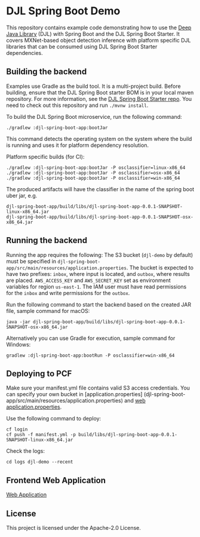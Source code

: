 # DJL Spring Boot Demo

This repository contains example code demonstrating how to use the [Deep Java Library](https://github.com/awslabs/djl) (DJL) with Spring Boot and the DJL Spring Boot Starter.
It covers MXNet-based object detection inference with platform specific DJL libraries that can be consumed using DJL Spring Boot Starter dependencies.

## Building the backend
Examples use Gradle as the build tool. It is a multi-project build.
Before building, ensure that the DJL Spring Boot starter BOM is in your local maven repository. For more information, see the [DJL Spring Boot Starter repo](https://github.com/awslabs/djl-spring-boot-starter). You need to check out this repository and run `./mvnw install`.

To build the DJL Spring Boot microservice, run the following command:

    ./gradlew :djl-spring-boot-app:bootJar

This command detects the operating system on the system where the build is running and uses it for platform dependency resolution.

Platform specific builds (for CI): 

    ./gradlew :djl-spring-boot-app:bootJar -P osclassifier=linux-x86_64
    ./gradlew :djl-spring-boot-app:bootJar -P osclassifier=osx-x86_64
    ./gradlew :djl-spring-boot-app:bootJar -P osclassifier=win-x86_64
  
The produced artifacts will have the classifier in the name of the spring boot uber jar, e.g.

    djl-spring-boot-app/build/libs/djl-spring-boot-app-0.0.1-SNAPSHOT-linux-x86_64.jar
    djl-spring-boot-app/build/libs/djl-spring-boot-app-0.0.1-SNAPSHOT-osx-x86_64.jar


 ## Running the backend
 
Running the app requires the following:
  The S3 bucket (`djl-demo` by default) must be specified in `djl-spring-boot-app/src/main/resources/application.properties`.
  The bucket is expected to have two prefixes: `inbox`, where input is located, and `outbox`, where results are placed.
  `AWS_ACCESS_KEY` and `AWS_SECRET_KEY` set as environment variables for region `us-east-1`. 
  The IAM user must have read permissions for the `inbox` and write permissions for the `outbox`.
  
  Run the following command to start the backend based on the created JAR file, sample command for macOS:
      
    java -jar djl-spring-boot-app/build/libs/djl-spring-boot-app-0.0.1-SNAPSHOT-osx-x86_64.jar
  
  Alternatively you can use Gradle for execution, sample command for Windows:   
  
    gradlew :djl-spring-boot-app:bootRun -P osclassifier=win-x86_64
  
## Deploying to PCF

Make sure your manifest.yml file contains valid S3 access credentials. You can specify your own bucket in [application.properties] (djl-spring-boot-app/src/main/resources/application.properties) and [web application.properties](djl-spring-boot-web/src/main/resources/application.properties). 

Use the following command to deploy:

    cf login
    cf push -f manifest.yml -p build/libs/djl-spring-boot-app-0.0.1-SNAPSHOT-linux-x86_64.jar

Check the logs:

    cd logs djl-demo --recent

## Frontend Web Application
[Web Application](djl-spring-boot-web/README.md)

## License
This project is licensed under the Apache-2.0 License.


